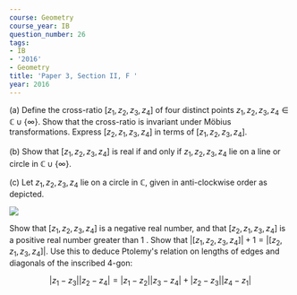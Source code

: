 ```yaml
---
course: Geometry
course_year: IB
question_number: 26
tags:
- IB
- '2016'
- Geometry
title: 'Paper 3, Section II, F '
year: 2016
---
```




(a) Define the cross-ratio $\left[z_{1}, z_{2}, z_{3}, z_{4}\right]$ of four distinct points $z_{1}, z_{2}, z_{3}, z_{4} \in \mathbb{C} \cup\{\infty\}$. Show that the cross-ratio is invariant under Möbius transformations. Express $\left[z_{2}, z_{1}, z_{3}, z_{4}\right]$ in terms of $\left[z_{1}, z_{2}, z_{3}, z_{4}\right]$.

(b) Show that $\left[z_{1}, z_{2}, z_{3}, z_{4}\right]$ is real if and only if $z_{1}, z_{2}, z_{3}, z_{4}$ lie on a line or circle in $\mathbb{C} \cup\{\infty\}$.

(c) Let $z_{1}, z_{2}, z_{3}, z_{4}$ lie on a circle in $\mathbb{C}$, given in anti-clockwise order as depicted.

![](https://cdn.mathpix.com/cropped/2022_04_27_1692e48879552fe0eef8g-20.jpg?height=199&width=212&top_left_y=504&top_left_x=530)

Show that $\left[z_{1}, z_{2}, z_{3}, z_{4}\right]$ is a negative real number, and that $\left[z_{2}, z_{1}, z_{3}, z_{4}\right]$ is a positive real number greater than 1 . Show that $\left|\left[z_{1}, z_{2}, z_{3}, z_{4}\right]\right|+1=\left|\left[z_{2}, z_{1}, z_{3}, z_{4}\right]\right|$. Use this to deduce Ptolemy's relation on lengths of edges and diagonals of the inscribed 4-gon:

$$\left|z_{1}-z_{3}\right|\left|z_{2}-z_{4}\right|=\left|z_{1}-z_{2}\right|\left|z_{3}-z_{4}\right|+\left|z_{2}-z_{3}\right|\left|z_{4}-z_{1}\right|$$